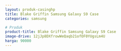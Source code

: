 ```yaml
---
layout: produk-casinghp
title: Blake Griffin Samsung Galaxy S9 Case
categories: samsung

# Produk
product-title: Blake Griffin Samsung Galaxy S9 Case
image-drive: 12jJp8DXfrowWeQaqb21ofOF0YUgsLm4U
harga: 90000
---
```

